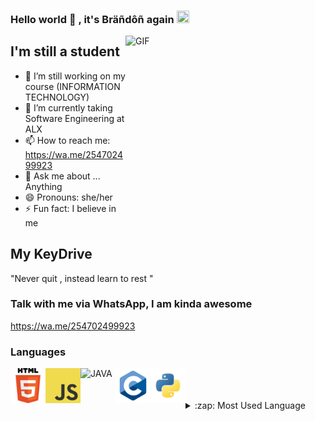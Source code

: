 ### Hello world 👋 , it's Bräñdôñ again <img src="https://user-images.githubusercontent.com/95022425/171900564-34226f20-4889-4b3a-9254-4cc7990eca87.png" width="20" height="20" />


<img align="right" alt="GIF" src="https://user-images.githubusercontent.com/95022425/171838954-3aa3e4ff-0e24-409f-b3f6-f45d0be8f6a1.gif" width="320" height="320" />

## I'm still a student 

- 🔭 I’m still working on my course (INFORMATION TECHNOLOGY)
- 🌱 I’m currently taking Software Engineering at ALX
- 📫 How to reach me: https://wa.me/254702499923
-  💬 Ask me about ... Anything
- 😄 Pronouns:  she/her
- ⚡ Fun fact: I believe in me

## My KeyDrive
"Never quit , instead learn to rest "

### Talk with me via WhatsApp, I am kinda awesome 
https://wa.me/254702499923

### Languages

<img align="left" alt="HTML5" width="56px" src="https://raw.githubusercontent.com/github/explore/80688e429a7d4ef2fca1e82350fe8e3517d3494d/topics/html/html.png" />
<img align="left" alt="JavaScript" width="56px" src="https://raw.githubusercontent.com/github/explore/80688e429a7d4ef2fca1e82350fe8e3517d3494d/topics/javascript/javascript.png" />
<img align="left" alt="JAVA" width="56px" src="https://dev.java/assets/images/java-logo-vert-blk.png" />
<img align="left" alt="C" width="56px" src="https://raw.githubusercontent.com/github/explore/80688e429a7d4ef2fca1e82350fe8e3517d3494d/topics/c/c.png" />
<img align="left" alt="HTML5" width="56px" src="https://raw.githubusercontent.com/github/explore/80688e429a7d4ef2fca1e82350fe8e3517d3494d/topics/python/python.png" />
<br> <br> <br>
<details>
  <summary>:zap: Most Used Language</summary>
<img align="left" alt="Anna's GitHub Top Languages" src="https://github-readme-stats.vercel.app/api/top-langs/?username=brandonladen" />
 </details>
